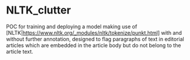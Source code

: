 # NLTK_clutter

POC for training and deploying a model making use of [NLTK|https://www.nltk.org/_modules/nltk/tokenize/punkt.html] with and without further annotation, designed to flag paragraphs of text in editorial articles which are embedded in the article body but do not belong to the article text.
